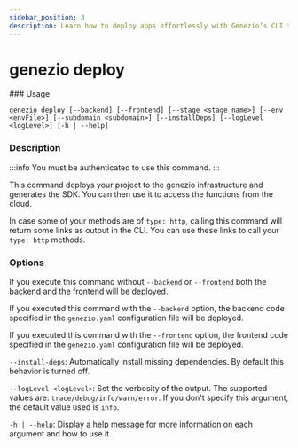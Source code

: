 ```yaml
---
sidebar_position: 3
description: Learn how to deploy apps effortlessly with Genezio’s CLI tool. Access our easy-to-follow instructions for optimized deployment
---
```


# genezio deploy

<head>
  <title>genezio deploy CLI Command | Genezio Documentation</title>
</head>
### Usage

`genezio deploy [--backend] [--frontend] [--stage <stage_name>] [--env <envFile>] [--subdomain <subdomain>] [--installDeps] [--logLevel <logLevel>] [-h | --help]`

### Description

<!-- :::info -->

:::info
You must be authenticated to use this command.
:::

<!-- ::: -->

This command deploys your project to the genezio infrastructure and generates the SDK. You can then use it to access the functions from the cloud.

In case some of your methods are of `type: http`, calling this command will return some links as output in the CLI. You can use these links to call your `type: http` methods.

### Options

If you execute this command without `--backend` or `--frontend` both the backend and the frontend will be deployed.

If you executed this command with the `--backend` option, the backend code specified in the `genezio.yaml` configuration file will be deployed.

If you executed this command with the `--frontend` option, the frontend code specified in the `genezio.yaml` configuration file will be deployed.

`--install-deps`: Automatically install missing dependencies. By default this behavior is turned off.

`--logLevel <logLevel>`: Set the verbosity of the output. The supported values are: `trace/debug/info/warn/error`. If you don't specify this argument, the default value used is `info`.

`-h | --help`: Display a help message for more information on each argument and how to use it.
